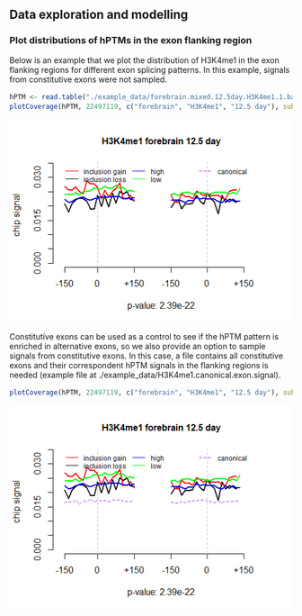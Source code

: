 ## Data exploration and modelling

### Plot distributions of hPTMs in the exon flanking region

Below is an example that we plot the distribution of H3K4me1 in the exon flanking regions
for different exon splicing patterns. In this example, signals from constitutive exons were not sampled.

```R
hPTM <- read.table("./example_data/forebrain.mixed.12.5day.H3K4me1.1.bam.sam.hm.signal", sep="\t", header=TRUE)
plotCoverage(hPTM, 22497119, c("forebrain", "H3K4me1", "12.5 day"), subsampleCanonical=F, CanonicalFile=NULL)
```
<img src="../figs/H3K4me1.hm.distr.png" width="509" height="362" /> 


Constitutive exons can be used as a control to see if the hPTM pattern is enriched in alternative exons, 
so we also provide an option to sample signals from constitutive exons. 
In this case, a file contains all constitutive exons and their correspondent hPTM signals 
in the flanking regions is needed (example file at ./example_data/H3K4me1.canonical.exon.signal).

```R
plotCoverage(hPTM, 22497119, c("forebrain", "H3K4me1", "12.5 day"), subsampleCanonical=T, CanonicalFile="./example_data/H3K4me1.canonical.exon.signal")
```
<img src="../figs/H3K4me1.sampled.distr.png" width="509" height="362" /> 

